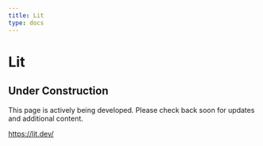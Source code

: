```yaml
---
title: Lit
type: docs
---
```


# Lit

## Under Construction

This page is actively being developed. Please check back soon for updates and additional content.

https://lit.dev/

